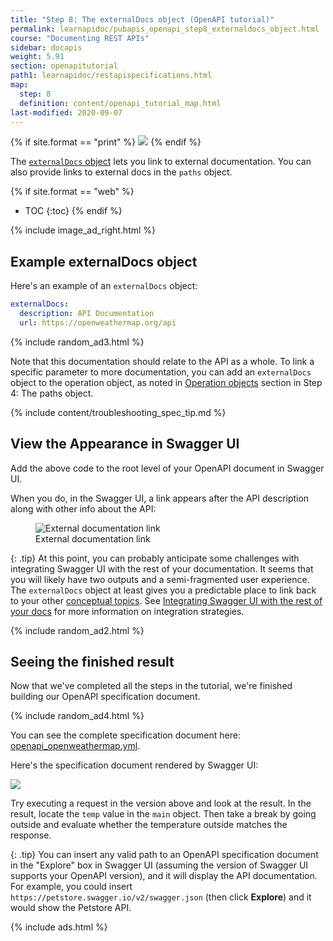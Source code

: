 ```yaml
---
title: "Step 8: The externalDocs object (OpenAPI tutorial)"
permalink: learnapidoc/pubapis_openapi_step8_externaldocs_object.html
course: "Documenting REST APIs"
sidebar: docapis
weight: 5.91
section: openapitutorial
path1: learnapidoc/restapispecifications.html
map:
  step: 8
  definition: content/openapi_tutorial_map.html
last-modified: 2020-09-07
---
```


{% if site.format == "print" %}
<img src="{{site.api_media}}/openapistep8.png"/>
{% endif %}

The [`externalDocs` object](https://github.com/OAI/OpenAPI-Specification/blob/master/versions/3.1.0.md#external-documentation-object) lets you link to external documentation. You can also provide links to external docs in the `paths` object.

{% if site.format == "web" %}
* TOC
{:toc}
{% endif %}

{% include image_ad_right.html %}

## Example externalDocs object

Here's an example of an `externalDocs` object:

```yaml
externalDocs:
  description: API Documentation
  url: https://openweathermap.org/api
```

{% include random_ad3.html %}

Note that this documentation should relate to the API as a whole. To link a specific parameter to more documentation, you can add an `externalDocs` object to the operation object, as noted in [Operation objects](pubapis_openapi_step4_paths_object.html#operation-objects) section in Step 4: The paths object.

{% include content/troubleshooting_spec_tip.md %}

## <i class="fa fa-user-circle"></i> View the Appearance in Swagger UI

Add the above code to the root level of your OpenAPI document in Swagger UI.

When you do, in the Swagger UI, a link appears after the API description along with other info about the API:

<figure><img class="docimage" src="{{site.api_media}}/step8swaggerprogress.png" alt="External documentation link" /><figcaption>External documentation link</figcaption></figure>

{: .tip}
At this point, you can probably anticipate some challenges with integrating Swagger UI with the rest of your documentation. It seems that you will likely have two outputs and a semi-fragmented user experience. The `externalDocs` object at least gives you a predictable place to link back to your other [conceptual topics](https://idratherbewriting.com/learnapidoc/docconceptual.html). See [Integrating Swagger UI with the rest of your docs](https://idratherbewriting.com/learnapidoc/pubapis_combine_swagger_and_guide.html) for more information on integration strategies.

{% include random_ad2.html %}

## <i class="fa fa-user-circle"></i> Seeing the finished result

Now that we've completed all the steps in the tutorial, we're finished building our OpenAPI specification document.

{% include random_ad4.html %}

You can see the complete specification document here: <a href="https://idratherbewriting.com/docs/openapi_spec_and_generated_ref_docs/openapi_openweathermap.yml">openapi_openweathermap.yml</a>.

Here's the specification document rendered by Swagger UI:

<a target="\_blank" href="https://idratherbewriting.com/learnapidoc/assets/files/swagger/index.html" class="noExtIcon"><img src="{{site.api_media}}/swagger_full_result.png" class="large" /></a>

Try executing a request in the version above and look at the result. In the result, locate the `temp` value in the `main` object. Then take a break by going outside and evaluate whether the temperature outside matches the response.

{: .tip}
You can insert any valid path to an OpenAPI specification document in the "Explore" box in Swagger UI (assuming the version of Swagger UI supports your OpenAPI version), and it will display the API documentation. For example, you could insert `https://petstore.swagger.io/v2/swagger.json` (then click **Explore**) and it would show the Petstore API.

{% include ads.html %}

